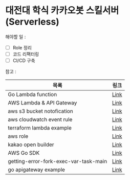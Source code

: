 # 대전대 학식 카카오봇 스킬서버 (Serverless)

해야할 일 :

-   [ ] Role 정리
-   [ ] 코드 리팩터링
-   [ ] CI/CD 구축

참고 :

| 목록                                  | 링크                                                                                                                              |
| ------------------------------------- | --------------------------------------------------------------------------------------------------------------------------------- |
| Go Lambda function                    | [Link](https://docs.aws.amazon.com/ko_kr/lambda/latest/dg/golang-handler.html)                                                    |
| AWS Lambda & API Gateway              | [Link](https://learn.hashicorp.com/tutorials/terraform/lambda-api-gateway)                                                        |
| aws s3 bucket notofication            | [Link](https://registry.terraform.io/providers/hashicorp/aws/latest/docs/resources/s3_bucket_notification)                        |
| aws cloudwatch event rule             | [Link](https://registry.terraform.io/providers/hashicorp/aws/latest/docs/resources/cloudwatch_event_rule)                         |
| terraform lambda example              | [Link](https://github.com/snsinfu/terraform-lambda-example)                                                                       |
| aws role                              | [Link](https://www.notion.so/IAM-ec1e72d874b540448401d7523693f3bb)                                                                |
| kakao open builder                    | [Link](https://i.kakao.com/docs/getting-started-overview#%EC%98%A4%ED%94%88%EB%B9%8C%EB%8D%94-%EC%86%8C%EA%B0%9C)                 |
| AWS Go SDK                            | [Link](https://aws.github.io/aws-sdk-go-v2/docs/getting-started/)                                                                 |
| getting-error-fork-exec-var-task-main | [Link](https://stackoverflow.com/questions/58133166/getting-error-fork-exec-var-task-main-no-such-file-or-directory-while-execut) |
| go apigateway example                 | [Link](https://github.com/serverless/examples/blob/master/aws-golang-http-get-post/postFolder/postExample.go)                     |
